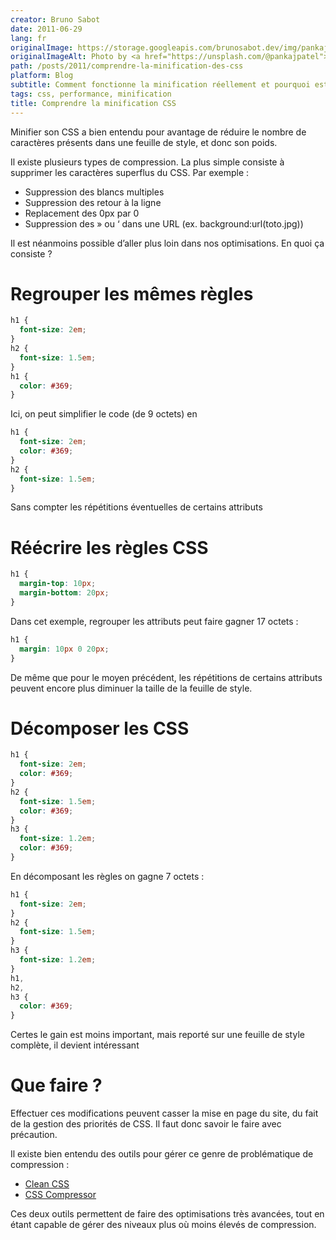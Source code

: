 ```yaml
---
creator: Bruno Sabot
date: 2011-06-29
lang: fr
originalImage: https://storage.googleapis.com/brunosabot.dev/img/pankaj-patel-6JVlSdgMacE-unsplash.jpeg
originalImageAlt: Photo by <a href="https://unsplash.com/@pankajpatel">Pankaj Patel</a> on <a href="https://unsplash.com">Unsplash</a>.
path: /posts/2011/comprendre-la-minification-des-css
platform: Blog
subtitle: Comment fonctionne la minification réellement et pourquoi est-ce un vrai gain ?
tags: css, performance, minification
title: Comprendre la minification CSS
---
```


Minifier son CSS a bien entendu pour avantage de réduire le nombre de caractères présents dans une feuille de style, et donc son poids.

Il existe plusieurs types de compression. La plus simple consiste à supprimer les caractères superflus du CSS. Par exemple :

- Suppression des blancs multiples
- Suppression des retour à la ligne
- Replacement des 0px par 0
- Suppression des » ou ‘ dans une URL (ex. background:url(toto.jpg))

Il est néanmoins possible d’aller plus loin dans nos optimisations. En quoi ça consiste ?

# Regrouper les mêmes règles

```css
h1 {
  font-size: 2em;
}
h2 {
  font-size: 1.5em;
}
h1 {
  color: #369;
}
```

Ici, on peut simplifier le code (de 9 octets) en

```css
h1 {
  font-size: 2em;
  color: #369;
}
h2 {
  font-size: 1.5em;
}
```

Sans compter les répétitions éventuelles de certains attributs

# Réécrire les règles CSS

```css
h1 {
  margin-top: 10px;
  margin-bottom: 20px;
}
```

Dans cet exemple, regrouper les attributs peut faire gagner 17 octets :

```css
h1 {
  margin: 10px 0 20px;
}
```

De même que pour le moyen précédent, les répétitions de certains attributs peuvent encore plus diminuer la taille de la feuille de style.

# Décomposer les CSS

```css
h1 {
  font-size: 2em;
  color: #369;
}
h2 {
  font-size: 1.5em;
  color: #369;
}
h3 {
  font-size: 1.2em;
  color: #369;
}
```

En décomposant les règles on gagne 7 octets :

```css
h1 {
  font-size: 2em;
}
h2 {
  font-size: 1.5em;
}
h3 {
  font-size: 1.2em;
}
h1,
h2,
h3 {
  color: #369;
}
```

Certes le gain est moins important, mais reporté sur une feuille de style complète, il devient intéressant

# Que faire ?

Effectuer ces modifications peuvent casser la mise en page du site, du fait de la gestion des priorités de CSS. Il faut donc savoir le faire avec précaution.

Il existe bien entendu des outils pour gérer ce genre de problématique de compression :

- [Clean CSS](http://www.cleancss.com/)
- [CSS Compressor](http://www.codenothing.com/css-compressor/)

Ces deux outils permettent de faire des optimisations très avancées, tout en étant capable de gérer des niveaux plus où moins élevés de compression.
